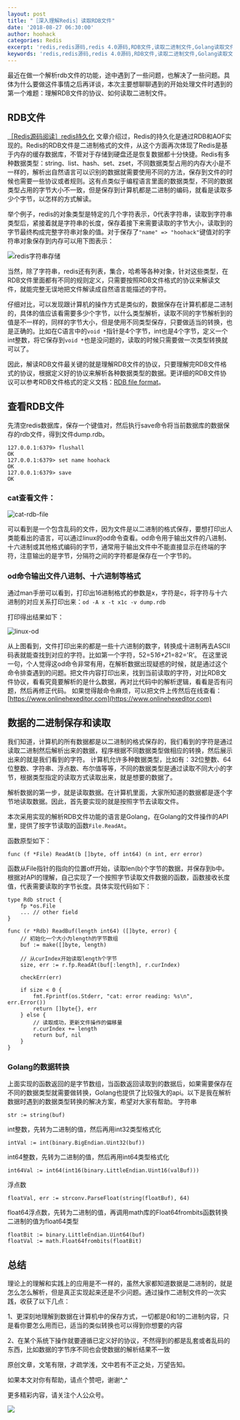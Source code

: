 ```yaml
---
layout: post
title: "［深入理解Redis］读取RDB文件"
date: '2018-08-27 06:30:00'
author: hoohack
categories: Redis
excerpt: 'redis,redis源码,redis 4.0源码,RDB文件,读取二进制文件,Golang读取文件'
keywords: 'redis,redis源码,redis 4.0源码,RDB文件,读取二进制文件,Golang读取文件'
---
```


最近在做一个解析rdb文件的功能，途中遇到了一些问题，也解决了一些问题。具体为什么要做这件事情之后再详谈，本次主要想聊聊遇到的开始处理文件时遇到的第一个难题：理解RDB文件的协议、如何读取二进制文件。

## RDB文件
[［Redis源码阅读］redis持久化](https://www.hoohack.me/2018/04/04/deep-learning-redis-durability)
文章介绍过，Redis的持久化是通过RDB和AOF实现的。Redis的RDB文件是二进制格式的文件，从这个方面再次体现了Redis是基于内存的缓存数据库，不管对于存储到硬盘还是恢复数据都十分快捷。Redis有多种数据类型：string、list、hash、set、zset，不同数据类型占用的内存大小是不一样的，解析出自然语言可以识别的数据就需要使用不同的方法，保存到文件的时候也需要一些协议或者规则。这有点类似于编程语言里面的数据类型，不同的数据类型占用的字节大小不一致，但是保存到计算机都是二进制的编码，就看是读取多少个字节，以怎样的方式解读。

<!--more-->

举个例子，redis的对象类型是特定的几个字符表示，0代表字符串，读取到字符串类型后，紧接着就是字符串的长度，保存着接下来需要读取的字节大小，读取到的字节最终构成完整字符串对象的值。对于保存了`"name" => "hoohack"`键值对的字符串对象保存到内存可以用下图表示：

![redis字符串存储](https://www.hoohack.me/assets/images/2018/08/redis-string-storage.png)

当然，除了字符串，redis还有列表，集合，哈希等各种对象，针对这些类型，在RDB文件里面都有不同的规则定义，只需要按照RDB文件格式的协议来解读文件，就能完整无误地把文件解读成自然语言能描述的字符。

仔细对比，可以发现跟计算机的操作方式是类似的，数据保存在计算机都是二进制的，具体的值应该看需要多少个字节，以什么类型解析，读取不同的字节解析到的值是不一样的，同样的字节大小，但是使用不同类型保存，只要做适当的转换，也是正确的。比如在C语言中的`void *`指针是4个字节，int也是4个字节，定义一个int整数，将它保存到`void *`也是没问题的，读取的时候只需要做一次类型转换就可以了。

因此，解读RDB文件最关键的就是理解RDB文件的协议，只要理解完RDB文件格式的协议，根据定义好的协议来解析各种数据类型的数据。更详细的RDB文件协议可以参考RDB文件格式的定义文档：[RDB file format](http://rdb.fnordig.de/file_format.html)。

## 查看RDB文件
先清空redis数据库，保存一个键值对，然后执行save命令将当前数据库的数据保存的rdb文件，得到文件dump.rdb。

    127.0.0.1:6379> flushall
    OK
    127.0.0.1:6379> set name hoohack
    OK
    127.0.0.1:6379> save
    OK

### cat查看文件：
![cat-rdb-file](https://www.hoohack.me/assets/images/2018/08/cat-rdb-file.png)

可以看到是一个包含乱码的文件，因为文件是以二进制的格式保存，要想打印出人类能看出的语言，可以通过linux的od命令查看。od命令用于输出文件的八进制、十六进制或其他格式编码的字节，通常用于输出文件中不能直接显示在终端的字符，注意输出的是字节，分隔符之间的字符都是保存在一个字节的。

### od命令输出文件八进制、十六进制等格式
通过man手册可以看到，打印出16进制格式的参数是x，字符是c，将字符与十六进制的对应关系打印出来：`od -A x -t x1c -v dump.rdb`

打印得出结果如下：

![linux-od](https://www.hoohack.me/assets/images/2018/08/linux-od.png)

从上图看到，文件打印出来的都是一些十六进制的数字，转换成十进制再去ASCII码表就能查找到对应的字符。比如第一个字符，52=5*16+2*1=82='R’。
在这里说一句，个人觉得这od命令非常有用，在解析数据出现疑惑的时候，就是通过这个命令排查遇到的问题。把文件内容打印出来，找到当前读取的字符，对比RDB文件协议，看看究竟要解析的是什么数据，再对比代码中的解析逻辑，看看是否有问题，然后再修正代码。
如果觉得敲命令麻烦，可以把文件上传然后在线查看：[https://www.onlinehexeditor.com](https://www.onlinehexeditor.com)

## 数据的二进制保存和读取
我们知道，计算机的所有数据都是以二进制的格式保存的，我们看到的字符是通过读取二进制然后解析出来的数据，程序根据不同数据类型做相应的转换，然后展示出来的就是我们看到的字符。
计算机允许多种数据类型，比如有：32位整数、64位整数、字符串、浮点数、布尔值等等，不同的数据类型是通过读取不同大小的字节，根据类型指定的读取方式读取出来，就是想要的数据了。

解析数据的第一步，就是读取数据。在计算机里面，大家所知道的数据都是逐个字节地读取数据。因此，首先要实现的就是按照字节去读取文件。

本次采用实现的解析RDB文件功能的语言是Golang，在Golang的文件操作的API里，提供了按字节读取的函数`File.ReadAt`。

函数原型如下：
    
    func (f *File) ReadAt(b []byte, off int64) (n int, err error)

函数从File指针的指向的位置off开始，读取len(b)个字节的数据，并保存到b中。
根据对API的理解，自己实现了一个按照字节读取文件数据的函数，函数接收长度值，代表需要读取的字节长度。具体实现代码如下：

    type Rdb struct {
        fp *os.File
        ... // other field
    }

    func (r *Rdb) ReadBuf(length int64) ([]byte, error) {
        // 初始化一个大小为length的字节数组
        buf := make([]byte, length)

        // 从curIndex开始读取length个字节
        size, err := r.fp.ReadAt(buf[:length], r.curIndex)

        checkErr(err)

        if size < 0 {
            fmt.Fprintf(os.Stderr, "cat: error reading: %s\n", err.Error())
            return []byte{}, err
        } else {
            // 读取成功，更新文件操作的偏移量
            r.curIndex += length
            return buf, nil
        }
    }

### Golang的数据转换
上面实现的函数返回的是字节数组，当函数返回读取到的数据后，如果需要保存在不同的数据类型就需要做转换，Golang也提供了比较强大的api。以下是我在解析数据时遇到的数据类型转换的解决方案，希望对大家有帮助。
字符串
    
    str := string(buf)

int整数，先转为二进制的值，然后再用int32类型格式化
    
    intVal := int(binary.BigEndian.Uint32(buf))

int64整数，先转为二进制的值，然后再用int64类型格式化
    
    int64Val := int64(int16(binary.LittleEndian.Uint16(valBuf)))

浮点数
    
    floatVal, err := strconv.ParseFloat(string(floatBuf), 64)

float64浮点数，先转为二进制的值，再调用math库的Float64frombits函数转换二进制的值为float64类型
    
    floatBit := binary.LittleEndian.Uint64(buf)
    floatVal := math.Float64frombits(floatBit)

## 总结
理论上的理解和实践上的应用是不一样的，虽然大家都知道数据是二进制的，就是怎么怎么解析，但是真正实现起来还是不少问题。通过操作二进制文件的一次实践，收获了以下几点：

1、更深刻地理解到数据在计算机中的保存方式，一切都是0和1的二进制内容，只是看你要怎么用而已，适当的类似转换也可以得到你想要的内容

2、在某个系统下操作就要遵循已定义好的协议，不然得到的都是乱套或者乱码的东西，比如数据的字节序不同也会使数据的解析结果不一致

原创文章，文笔有限，才疏学浅，文中若有不正之处，万望告知。

如果本文对你有帮助，请点个赞吧，谢谢^_^

更多精彩内容，请关注个人公众号。

![](https://www.hoohack.me/assets/images/qrcode.jpg)